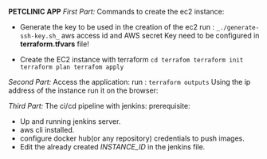 **PETCLINIC APP**
_First Part:_
Commands to create the ec2 instance:
 - Generate the key to be used in the creation of the ec2
run :
`_./generate-ssh-key.sh_`
   aws access id and AWS secret Key need to be configured in **terraform.tfvars** file!
   
 - Create the EC2 instance with terraform
`cd terrafom
terraform init
terraform plan
terrafom apply`

_Second Part:_
Access the application:
run :
`terraform outputs`
Using the ip address of the instance run it on the browser:

_Third Part:_
The ci/cd pipeline with jenkins:
prerequisite:
- Up and running jenkins server.
- aws cli installed.
- configure docker hub(or any repository) credentials to push images.
- Edit the already created _INSTANCE_ID_ in the jenkins file.

  








